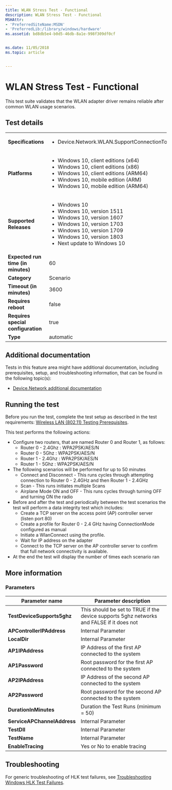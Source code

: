 ```yaml
---
title: WLAN Stress Test - Functional
description: WLAN Stress Test - Functional
MSHAttr:
- 'PreferredSiteName:MSDN'
- 'PreferredLib:/library/windows/hardware'
ms.assetid: bd8db5e4-b0d5-46db-8a1e-998f309df0cf


ms.date: 11/05/2018
ms.topic: article


---
```


# <span id="p_hlk_test.879993b8-2581-452f-b237-47727101c4f9"></span>WLAN Stress Test - Functional


This test suite validates that the WLAN adapter driver remains reliable after common WLAN usage scenarios.

## Test details

|||
|---|---|
| **Specifications**  | <ul><li>Device.Network.WLAN.SupportConnectionToWiFiAP.ConnectionToWiFiAP</li></ul> |  
| **Platforms**   | <ul><li>Windows 10, client editions (x64)</li><li>Windows 10, client editions (x86)</li><li>Windows 10, client editions (ARM64)</li><li>Windows 10, mobile edition (ARM)</li><li>Windows 10, mobile edition (ARM64)</li></ul> |
| **Supported Releases** | <ul><li>Windows 10</li><li>Windows 10, version 1511</li><li>Windows 10, version 1607</li><li>Windows 10, version 1703</li><li>Windows 10, version 1709</li><li>Windows 10, version 1803</li><li>Next update to Windows 10</li></ul> |
|**Expected run time (in minutes)**| 60 |
|**Category**| Scenario |
|**Timeout (in minutes)**| 3600 |
|**Requires reboot**| false |
|**Requires special configuration**| true |
|**Type**| automatic |



## <span id="Additional_documentation"></span><span id="additional_documentation"></span><span id="ADDITIONAL_DOCUMENTATION"></span>Additional documentation


Tests in this feature area might have additional documentation, including prerequisites, setup, and troubleshooting information, that can be found in the following topic(s):

-   [Device.Network additional documentation](device-network-additional-documentation.md)

## <span id="Running_the_test"></span><span id="running_the_test"></span><span id="RUNNING_THE_TEST"></span>Running the test


Before you run the test, complete the test setup as described in the test requirements: [Wireless LAN (802.11) Testing Prerequisites](wireless-lan--80211--testing-prerequisites.md).

This test performs the following actions:

-   Configure two routers, that are named Router 0 and Router 1, as follows:
    -   Router 0 - 2.4Ghz : WPA2PSK/AES/N
    -   Router 0 - 5Ghz : WPA2PSK/AES/N
    -   Router 1 - 2.4Ghz : WPA2PSK/AES/N
    -   Router 1 - 5Ghz : WPA2PSK/AES/N
-   The following scenarios will be performed for up to 50 minutes
    -   Connect and Disconnect - This runs cycles through attempting connection to Router 0 - 2.4GHz and then Router 1 - 2.4GHz
    -   Scan - This runs initiates multiple Scans
    -   Airplane Mode ON and OFF - This runs cycles through turning OFF and turning ON the radio
-   Before and after the test and periodically between the test scenarios the test will perform a data integrity test which includes:
    -   Create a TCP server on the access point (AP) controller server (listen port 80)
    -   Create a profile for Router 0 - 2.4 GHz having ConnectionMode configured as manual
    -   Initiate a WlanConnect using the profile.
    -   Wait for IP address on the adapter
    -   Connect to the TCP server on the AP controller server to confirm that full network connectivity is available.
-   At the end the test will display the number of times each scenario ran

## <span id="More_information"></span><span id="more_information"></span><span id="MORE_INFORMATION"></span>More information


### <span id="Parameters"></span><span id="parameters"></span><span id="PARAMETERS"></span>Parameters

| Parameter name              | Parameter description                                                                    |
|-----------------------------|------------------------------------------------------------------------------------------|
| **TestDeviceSupports5ghz**  | This should be set to TRUE if the device supports 5ghz networks and FALSE if it does not |
| **APControllerIPAddress**   | Internal Parameter                                                                       |
| **LocalDir**                | Internal Parameter                                                                       |
| **AP1IPAddress**            | IP Address of the first AP connected to the system                                       |
| **AP1Password**             | Root password for the first AP connected to the system                                   |
| **AP2IPAddress**            | IP Address of the second AP connected to the system                                      |
| **AP2Password**             | Root password for the second AP connected to the system                                  |
| **DurationInMinutes**       | Duration the Test Runs (minimum = 50)                                                    |
| **ServiceAPChannelAddress** | Internal Parameter                                                                       |
| **TestDll**                 | Internal Parameter                                                                       |
| **TestName**                | Internal Parameter                                                                       |
| **EnableTracing**           | Yes or No to enable tracing                                                              |



## <span id="Troubleshooting"></span><span id="troubleshooting"></span><span id="TROUBLESHOOTING"></span>Troubleshooting


For generic troubleshooting of HLK test failures, see [Troubleshooting Windows HLK Test Failures](../user/troubleshooting-windows-hlk-test-failures.md).










